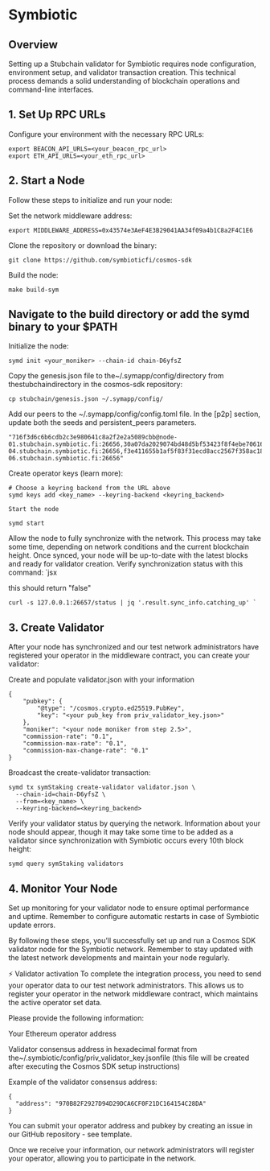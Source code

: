 # Symbiotic

## Overview

Setting up a Stubchain validator for Symbiotic requires node configuration, environment setup, and validator transaction creation. This technical process demands a solid understanding of blockchain operations and command-line interfaces.

## 1. Set Up RPC URLs

Configure your environment with the necessary RPC URLs:

```
export BEACON_API_URLS=<your_beacon_rpc_url>
export ETH_API_URLS=<your_eth_rpc_url>
```

## 2. Start a Node

Follow these steps to initialize and run your node:

Set the network middleware address:
```
export MIDDLEWARE_ADDRESS=0x43574e3AeF4E3B29041AA34f09a4b1C8a2F4C1E6
```
Clone the repository or download the binary:
```
git clone https://github.com/symbioticfi/cosmos-sdk
```
Build the node:
```
make build-sym
```
## Navigate to the build directory or add the symd binary to your $PATH

Initialize the node:
```
symd init <your_moniker> --chain-id chain-D6yfsZ
```
Copy the genesis.json file to the~/.symapp/config/directory from thestubchaindirectory in the cosmos-sdk repository:
```
cp stubchain/genesis.json ~/.symapp/config/
```
Add our peers to the ~/.symapp/config/config.toml file. In the [p2p] section, update both the seeds and persistent_peers parameters.
```
"716f3d6c6b6cdb2c3e980641c8a2f2e2a5089cbb@node-01.stubchain.symbiotic.fi:26656,30a07da2029074bd48d5bf53423f8f4ebe706167@node-04.stubchain.symbiotic.fi:26656,f3e411655b1af5f83f31ecd8acc2567f358ac18f@node-06.stubchain.symbiotic.fi:26656"
```

Create operator keys (learn more):
```
# Choose a keyring backend from the URL above
symd keys add <key_name> --keyring-backend <keyring_backend>

Start the node

symd start
```
Allow the node to fully synchronize with the network. This process may take some time, depending on network conditions and the current blockchain height. Once synced, your node will be up-to-date with the latest blocks and ready for validator creation. Verify synchronization status with this command: `jsx

this should return "false"
```
curl -s 127.0.0.1:26657/status | jq '.result.sync_info.catching_up' `
```
## 3. Create Validator
After your node has synchronized and our test network administrators have registered your operator in the middleware contract, you can create your validator:

Create and populate validator.json with your information
```
{
    "pubkey": {
        "@type": "/cosmos.crypto.ed25519.PubKey",
        "key": "<your pub_key from priv_validator_key.json>"
    },
    "moniker": "<your node moniker from step 2.5>",
    "commission-rate": "0.1",
    "commission-max-rate": "0.1",
    "commission-max-change-rate": "0.1"
}
```
Broadcast the create-validator transaction:
```
symd tx symStaking create-validator validator.json \
  --chain-id=chain-D6yfsZ \
  --from=<key_name> \
  --keyring-backend=<keyring_backend>
```
Verify your validator status by querying the network. Information about your node should appear, though it may take some time to be added as a validator since synchronization with Symbiotic occurs every 10th block height:
```
symd query symStaking validators
```

## 4. Monitor Your Node

Set up monitoring for your validator node to ensure optimal performance and uptime. Remember to configure automatic restarts in case of Symbiotic update errors.

By following these steps, you’ll successfully set up and run a Cosmos SDK validator node for the Symbiotic network. Remember to stay updated with the latest network developments and maintain your node regularly.

⚡ Validator activation
To complete the integration process, you need to send your operator data to our test network administrators. This allows us to register your operator in the network middleware contract, which maintains the active operator set data.

Please provide the following information:

Your Ethereum operator address

Validator consensus address in hexadecimal format from the~/.symbiotic/config/priv_validator_key.jsonfile (this file will be created after executing the Cosmos SDK setup instructions)

Example of the validator consensus address:
```
{
  "address": "970B82F2927D94D29DCA6CF0F21DC164154C28DA"
}
```
You can submit your operator address and pubkey by creating an issue in our GitHub repository - see template.

Once we receive your information, our network administrators will register your operator, allowing you to participate in the network.
